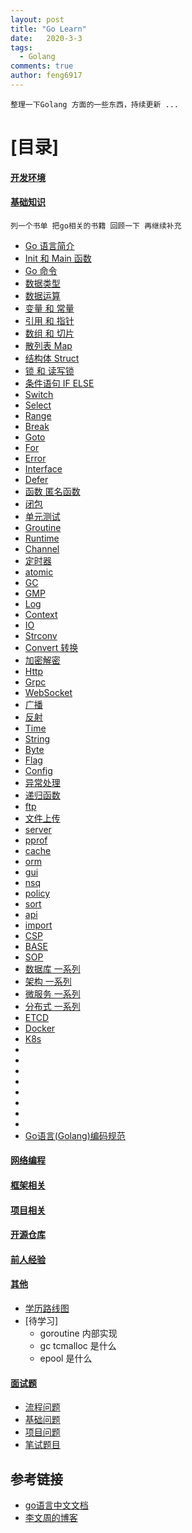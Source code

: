 ```yaml
---
layout: post
title: "Go Learn"
date:   2020-3-3
tags: 
  - Golang
comments: true
author: feng6917
---
```


`整理一下Golang 方面的一些东西，持续更新 ...`

<!-- more -->

# [目录]

#### [开发环境](https://feng6917.github.io/lg-go-dev-env/)

#### [基础知识](#基础知识)

```
列一个书单 把go相关的书籍 回顾一下 再继续补充
```

- [Go 语言简介](https://feng6917.github.io/lg-go-profile/)
- [Init 和 Main 函数]()
- [Go 命令]()
- [数据类型]()
- [数据运算]()
- [变量 和 常量]()
- [引用 和 指针]()
- [数组 和 切片]()
- [散列表 Map]()
- [结构体 Struct]()
- [锁 和 读写锁]()
- [条件语句 IF ELSE]()
- [Switch]()
- [Select]()
- [Range]()
- [Break]()
- [Goto]()
- [For]()
- [Error]()
- [Interface]()
- [Defer]()
- [函数 匿名函数]()
- [闭包]()
- [单元测试]()
- [Groutine]()
- [Runtime]()
- [Channel]()
- [定时器]()
- [atomic]()
- [GC]()
- [GMP]()
- [Log]()
- [Context]()
- [IO]()
- [Strconv]()
- [Convert 转换]()
- [加密解密]()
- [Http]()
- [Grpc]()
- [WebSocket]()
- [广播]()
- [反射]()
- [Time]()
- [String]()
- [Byte]()
- [Flag]()
- [Config]()
- [异常处理]()
- [递归函数]()
- [ftp]()
- [文件上传]()
- [server]()
- [pprof]()
- [cache]()
- [orm]()
- [gui]()
- [nsq]()
- [policy]()
- [sort]()
- [api]()
- [import]()
- [CSP]()
- [BASE]()
- [SOP]()
- [数据库 一系列]()
- [架构 一系列]()
- [微服务 一系列]()
- [分布式 一系列]()
- [ETCD]()
- [Docker]()
- [K8s]()
- []()
- []()
- []()
- []()
- []()
- []()
- []()
- []()
- [Go语言(Golang)编码规范](https://www.bookstack.cn/read/go-code-convention/zh-CN-README.md)
  
#### [网络编程](#网络编程)
  
#### [框架相关](#框架相关)

#### [项目相关](#项目相关)

#### [开源仓库](#开源仓库)

#### [前人经验](#前人经验)
  
#### [其他](#其他)

- [学历路线图]()
- [待学习]
  - goroutine 内部实现
  - gc tcmalloc 是什么
  - epool 是什么

#### [面试题](#面试题)

- [流程问题](https://feng6917.github.io/lg-go-resume-flow/)
- [基础问题]()
- [项目问题]()
- [笔试题目]()

## 参考链接

- [go语言中文文档](https://www.topgoer.com/)
- [李文周的博客](https://www.liwenzhou.com/)
